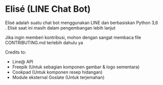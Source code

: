 # Elisé (LINE Chat Bot) #

Elisé adalah suatu chat bot menggunakan LINE dan berbasiskan Python 3,6 .
Elisé saat ini masih dalam pengembangan lebih lanjut

Jika ingin memberi kontribusi, mohon dengan sangat membaca file CONTRIBUTING.md terlebih dahulu ya

Credits to:
- Line@ API
- Freepik (Untuk sebagian komponen gambar & logo sementara)
- Cookpad (Untuk komponen resep hidangan)
- Module eksternal Goslate (Untuk terjemahan)